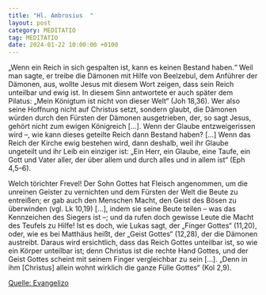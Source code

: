 ```yaml
---
title: "Hl. Ambrosius  "
layout: post
category: MEDITATIO
tag: MEDITATIO
date: 2024-01-22 10:00:00 +0100
---
```

„Wenn ein Reich in sich gespalten ist, kann es keinen Bestand haben.“ Weil man sagte, er treibe die Dämonen mit Hilfe von Beelzebul, dem Anführer der Dämonen, aus, wollte Jesus mit diesem Wort zeigen, dass sein Reich unteilbar und ewig ist. In diesem Sinn antwortete er auch später dem Pilatus: „Mein Königtum ist nicht von dieser Welt“ (Joh 18,36).<!--more--> Wer also seine Hoffnung nicht auf Christus setzt, sondern glaubt, die Dämonen würden durch den Fürsten der Dämonen ausgetrieben, der, so sagt Jesus, gehört nicht zum ewigen Königreich […]. Wenn der Glaube entzweigerissen wird –, wie kann dieses geteilte Reich dann Bestand haben? […] Wenn das Reich der Kirche ewig bestehen wird, dann deshalb, weil ihr Glaube ungeteilt und ihr Leib ein einziger ist: „Ein Herr, ein Glaube, eine Taufe, ein Gott und Vater aller, der über allem und durch alles und in allem ist“ (Eph 4,5–6).

Welch törichter Frevel! Der Sohn Gottes hat Fleisch angenommen, um die unreinen Geister zu vernichten und dem Fürsten der Welt die Beute zu entreißen; er gab auch den Menschen Macht, den Geist des Bösen zu überwinden (vgl. Lk 10,19) […], indem sie seine Beute teilen – was das Kennzeichen des Siegers ist –; und da rufen doch gewisse Leute die Macht des Teufels zu Hilfe! Ist es doch, wie Lukas sagt, der „Finger Gottes“ (11,20), oder, wie es bei Matthäus heißt, der „Geist Gottes“ (12,28), der die Dämonen austreibt. Daraus wird ersichtlich, dass das Reich Gottes unteilbar ist, so wie ein Körper unteilbar ist; denn Christus ist die rechte Hand Gottes, und der Geist Gottes scheint mit seinem Finger vergleichbar zu sein […]. „Denn in ihm [Christus] allein wohnt wirklich die ganze Fülle Gottes“ (Kol 2,9).



[Quelle: Evangelizo](https://evangeliumtagfuertag.org/DE/gospel)